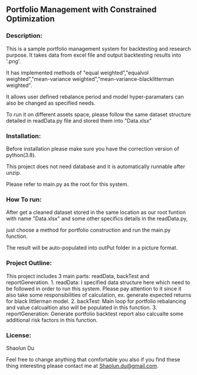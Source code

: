 ## Portfolio Management with Constrained Optimization

### Description:
This is a sample portfolio management system for backtesting and research purpose. It takes data from excel file and output backtesting results into '.png'.

It has implemented methods of "equal weighted","equalvol weighted","mean-variance weighted","mean-variance-blacklitterman weighted".

It allows user defined rebalance period and model hyper-paramaters can also be changed as specified needs.

To run it on different assets space, please follow the same dataset structure detailed in readData.py file and stored them into "Data.xlsx"

### Installation:
Before installation please make sure you have the correction version of python(3.8).

This project does not need database and it is automatically runnable after unzip.

Please refer to main.py as the root for this system.

### How To run:
After get a cleaned dataset stored in the same location as our root funtion with name "Data.xlsx" and some other specifics details in the readData.py,

just choose a method for portfolio construction and run the main.py function.

The result will be auto-populated into outPut folder in a picture format.

### Project Outline:
This project includes 3 main parts: readData, backTest and reportGeneration.
	1. readData: I specified data structure here which need to be followed in order to run this system. Please pay attention to it since it also
		     take some responsibilities of calculation, ex. generate expected returns for black littlerman model.
	2. backTest: Main loop for portfolio rebalancing and value calcualtion also will be populated in this function.
	3. reportGeneration: Generate portfolio backtest report also calcualte some additional risk factors in this function.

### License:
Shaolun Du

Feel free to change anything that comfortable you also if you find these thing interesting please contact me at Shaolun.du@gmail.com.
